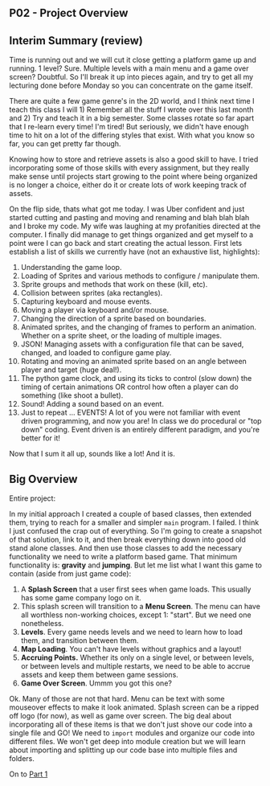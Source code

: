 ## P02 - Project Overview

## Interim Summary (review)

Time is running out and we will cut it close getting a platform game up and running. 1 level? Sure. Multiple levels with a main menu and a game 
over screen? Doubtful. So I'll break it up into pieces again, and try to get all my lecturing done before Monday so you can concentrate on the 
game itself. 

There are quite a few game genre's in the 2D world, and I think next time I teach this class I will 1) Remember all the stuff I wrote over this last
month and 2) Try and teach it in a big semester. Some classes rotate so far apart that I re-learn every time! I'm tired! But seriously, we didn't have
enough time to hit on a lot of the differing styles that exist. With what you know so far, you can get pretty far though.

Knowing how to store and retrieve assets is also a good skill to have. I tried incorporating some of those skills with every assignment, but they really
make sense until projects start growing to the point where being organized is no longer a choice, either do it or create lots of work keeping track of
assets.

On the flip side, thats what got me today. I was Uber confident and just started cutting and pasting and moving and renaming and blah blah blah and I 
broke my code. My wife was laughing at my profanities directed at the computer. I finally did manage to get things organized and get myself to a point
were I can go back and start creating the actual lesson. First lets establish a list of skills we currently have (not an exhaustive list, highlights):

1. Understanding the game loop. 
2. Loading of Sprites and various methods to configure / manipulate them. 
3. Sprite groups and methods that work on these (kill, etc).
4. Collision between sprites (aka rectangles).
5. Capturing keyboard and mouse events.
6. Moving a player via keyboard and/or mouse.
7. Changing the direction of a sprite based on boundaries.
8. Animated sprites, and the changing of frames to perform an animation. Whether on a sprite sheet, or the loading of multiple images.
9. JSON! Managing assets with a configuration file that can be saved, changed,  and loaded to configure game play.
10. Rotating and moving an animated sprite based on an angle between player and target (huge deal!).
11. The python game clock, and using its ticks to control (slow down) the timing of certain animations OR control how often a player can do something (like shoot a bullet).
12. Sound! Adding a sound based on an event. 
13. Just to repeat ... EVENTS! A lot of you were not familiar with event driven programming, and now you are! In class we do procedural or "top down" coding. Event driven is an entirely different paradigm, and you're better for it!

Now that I sum it all up, sounds like a lot! And it is. 

## Big Overview

Entire project:

In my initial approach I created a couple of based classes, then extended them, trying to reach for a smaller and simpler `main` program. I failed. I think I just confused the crap out of everything. So I'm going to create a snapshot of that solution, link to it, and then break everything down into good old stand alone classes. And then use those classes to add the necessary functionality we need to write a platform based game. That minimum functionality is: **gravity** and **jumping**. But let me list what I want this game to contain (aside from just game code):

1. A **Splash Screen** that a user first sees when game loads. This usually has some game company logo on it.
2. This splash screen will transition to a **Menu Screen**. The menu can have all worthless non-working choices, except 1: "start". But we need one nonetheless.
3. **Levels**. Every game needs levels and we need to learn how to load them, and transition between them.
4. **Map Loading**. You can't have levels without graphics and a layout! 
5. **Accruing Points.** Whether its only on a single level, or between levels, or between levels and multiple restarts, we need to be able to accrue assets and keep them between game sessions.
6. **Game Over Screen**. Ummm you got this one?

Ok. Many of those are not that hard. Menu can be text with some mouseover effects to make it look animated. Splash screen can be a ripped off logo (for now), as well as game over screen. The big deal about incorporating all of these items is that we don't just shove our code into a single file and GO! We need to `import` modules and organize our code into different files. We won't get deep into module creation but we will learn about importing and splitting up our code base into multiple files and folders.

On to [Part 1](P02.1/README.md)